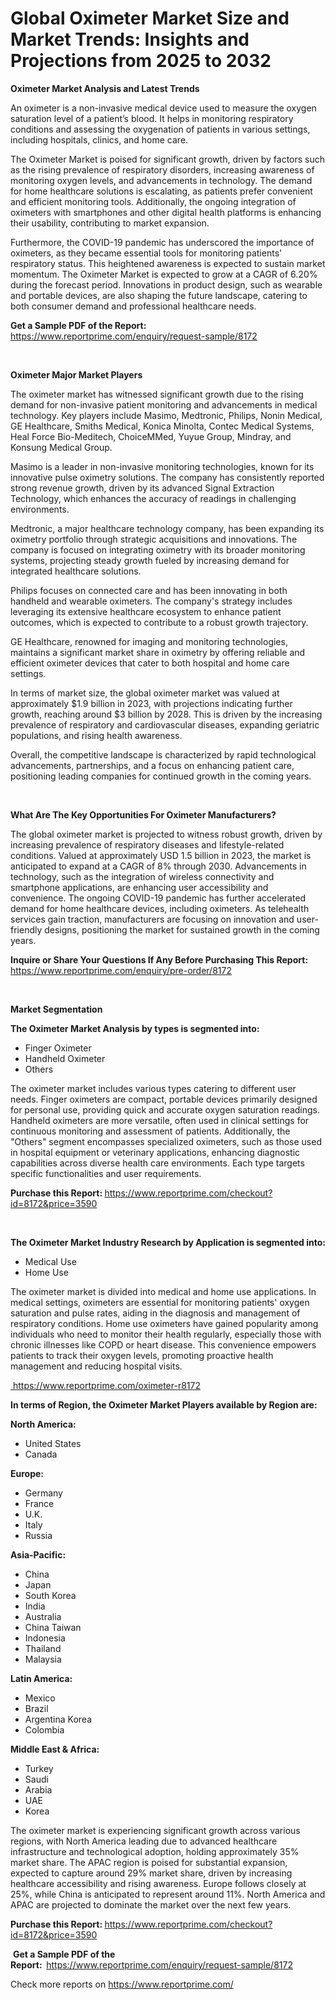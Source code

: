 <p><h1>Global Oximeter Market Size and Market Trends: Insights and Projections from 2025 to 2032</h1></p><p><strong>Oximeter Market Analysis and Latest Trends</strong></p>
<p><p>An oximeter is a non-invasive medical device used to measure the oxygen saturation level of a patient’s blood. It helps in monitoring respiratory conditions and assessing the oxygenation of patients in various settings, including hospitals, clinics, and home care.</p><p>The Oximeter Market is poised for significant growth, driven by factors such as the rising prevalence of respiratory disorders, increasing awareness of monitoring oxygen levels, and advancements in technology. The demand for home healthcare solutions is escalating, as patients prefer convenient and efficient monitoring tools. Additionally, the ongoing integration of oximeters with smartphones and other digital health platforms is enhancing their usability, contributing to market expansion.</p><p>Furthermore, the COVID-19 pandemic has underscored the importance of oximeters, as they became essential tools for monitoring patients' respiratory status. This heightened awareness is expected to sustain market momentum. The Oximeter Market is expected to grow at a CAGR of 6.20% during the forecast period. Innovations in product design, such as wearable and portable devices, are also shaping the future landscape, catering to both consumer demand and professional healthcare needs.</p></p>
<p><strong>Get a Sample PDF of the Report:&nbsp;</strong> <a href="https://www.reportprime.com/enquiry/request-sample/8172?utm_campaign=3288&utm_medium=2&utm_source=Github&utm_content=ia&utm_term=19032025&utm_id=oximeter">https://www.reportprime.com/enquiry/request-sample/8172</a></p>
<p>&nbsp;</p>
<p><strong>Oximeter Major Market Players</strong></p>
<p><p>The oximeter market has witnessed significant growth due to the rising demand for non-invasive patient monitoring and advancements in medical technology. Key players include Masimo, Medtronic, Philips, Nonin Medical, GE Healthcare, Smiths Medical, Konica Minolta, Contec Medical Systems, Heal Force Bio-Meditech, ChoiceMMed, Yuyue Group, Mindray, and Konsung Medical Group.</p><p>Masimo is a leader in non-invasive monitoring technologies, known for its innovative pulse oximetry solutions. The company has consistently reported strong revenue growth, driven by its advanced Signal Extraction Technology, which enhances the accuracy of readings in challenging environments.</p><p>Medtronic, a major healthcare technology company, has been expanding its oximetry portfolio through strategic acquisitions and innovations. The company is focused on integrating oximetry with its broader monitoring systems, projecting steady growth fueled by increasing demand for integrated healthcare solutions.</p><p>Philips focuses on connected care and has been innovating in both handheld and wearable oximeters. The company's strategy includes leveraging its extensive healthcare ecosystem to enhance patient outcomes, which is expected to contribute to a robust growth trajectory.</p><p>GE Healthcare, renowned for imaging and monitoring technologies, maintains a significant market share in oximetry by offering reliable and efficient oximeter devices that cater to both hospital and home care settings.</p><p>In terms of market size, the global oximeter market was valued at approximately $1.9 billion in 2023, with projections indicating further growth, reaching around $3 billion by 2028. This is driven by the increasing prevalence of respiratory and cardiovascular diseases, expanding geriatric populations, and rising health awareness.</p><p>Overall, the competitive landscape is characterized by rapid technological advancements, partnerships, and a focus on enhancing patient care, positioning leading companies for continued growth in the coming years.</p></p>
<p>&nbsp;</p>
<p><strong>What Are The Key Opportunities For Oximeter Manufacturers?</strong></p>
<p><p>The global oximeter market is projected to witness robust growth, driven by increasing prevalence of respiratory diseases and lifestyle-related conditions. Valued at approximately USD 1.5 billion in 2023, the market is anticipated to expand at a CAGR of 8% through 2030. Advancements in technology, such as the integration of wireless connectivity and smartphone applications, are enhancing user accessibility and convenience. The ongoing COVID-19 pandemic has further accelerated demand for home healthcare devices, including oximeters. As telehealth services gain traction, manufacturers are focusing on innovation and user-friendly designs, positioning the market for sustained growth in the coming years.</p></p>
<p><strong>Inquire or Share Your Questions If Any Before Purchasing This Report:</strong> <a href="https://www.reportprime.com/enquiry/pre-order/8172?utm_campaign=3288&utm_medium=2&utm_source=Github&utm_content=ia&utm_term=19032025&utm_id=oximeter">https://www.reportprime.com/enquiry/pre-order/8172</a></p>
<p>&nbsp;</p>
<p><strong>Market Segmentation</strong></p>
<p><strong>The Oximeter Market Analysis by types is segmented into:</strong></p>
<p><ul><li>Finger Oximeter</li><li>Handheld Oximeter</li><li>Others</li></ul></p>
<p><p>The oximeter market includes various types catering to different user needs. Finger oximeters are compact, portable devices primarily designed for personal use, providing quick and accurate oxygen saturation readings. Handheld oximeters are more versatile, often used in clinical settings for continuous monitoring and assessment of patients. Additionally, the "Others" segment encompasses specialized oximeters, such as those used in hospital equipment or veterinary applications, enhancing diagnostic capabilities across diverse health care environments. Each type targets specific functionalities and user requirements.</p></p>
<p><strong>Purchase this Report:&nbsp;</strong><a href="https://www.reportprime.com/checkout?id=8172&price=3590&utm_campaign=3288&utm_medium=2&utm_source=Github&utm_content=ia&utm_term=19032025&utm_id=oximeter">https://www.reportprime.com/checkout?id=8172&price=3590</a></p>
<p>&nbsp;</p>
<p><strong>The Oximeter Market Industry Research by Application is segmented into:</strong></p>
<p><ul><li>Medical Use</li><li>Home Use</li></ul></p>
<p><p>The oximeter market is divided into medical and home use applications. In medical settings, oximeters are essential for monitoring patients' oxygen saturation and pulse rates, aiding in the diagnosis and management of respiratory conditions. Home use oximeters have gained popularity among individuals who need to monitor their health regularly, especially those with chronic illnesses like COPD or heart disease. This convenience empowers patients to track their oxygen levels, promoting proactive health management and reducing hospital visits.</p></p>
<p><a href="https://www.reportprime.com/oximeter-r8172?utm_campaign=3288&utm_medium=2&utm_source=Github&utm_content=ia&utm_term=19032025&utm_id=oximeter">&nbsp;https://www.reportprime.com/oximeter-r8172</a></p>
<p><strong>In terms of Region, the Oximeter Market Players available by Region are:</strong></p>
<p>
    <p> <strong> North America: </strong>
        <ul>
            <li>United States</li>
            <li>Canada</li>
        </ul>
        </p> 
    <p> <strong> Europe: </strong>
        <ul>
            <li>Germany</li>
            <li>France</li>
            <li>U.K.</li>
            <li>Italy</li>
            <li>Russia</li>
        </ul>
        </p> 
    <p> <strong> Asia-Pacific: </strong>
        <ul>
            <li>China</li>
            <li>Japan</li>
            <li>South Korea</li>
            <li>India</li>
            <li>Australia</li>
            <li>China Taiwan</li>
            <li>Indonesia</li>
            <li>Thailand</li>
            <li>Malaysia</li>
        </ul>
        </p> 
    <p> <strong> Latin America: </strong>
        <ul>
            <li>Mexico</li>
            <li>Brazil</li>
            <li>Argentina Korea</li>
            <li>Colombia</li>
        </ul>
        </p> 
    <p> <strong> Middle East & Africa: </strong>
        <ul>
            <li>Turkey</li>
            <li>Saudi</li>
            <li>Arabia</li>
            <li>UAE</li>
            <li>Korea</li>
        </ul>
    </p>
    </p>
<p><p>The oximeter market is experiencing significant growth across various regions, with North America leading due to advanced healthcare infrastructure and technological adoption, holding approximately 35% market share. The APAC region is poised for substantial expansion, expected to capture around 29% market share, driven by increasing healthcare accessibility and rising awareness. Europe follows closely at 25%, while China is anticipated to represent around 11%. North America and APAC are projected to dominate the market over the next few years.</p></p>
<p><strong>Purchase this Report: </strong><a href="https://www.reportprime.com/checkout?id=8172&price=3590&utm_campaign=3288&utm_medium=2&utm_source=Github&utm_content=ia&utm_term=19032025&utm_id=oximeter">https://www.reportprime.com/checkout?id=8172&price=3590</a></p>
<p>&nbsp;<strong>Get a Sample PDF of the Report:&nbsp;&nbsp;</strong><a href="https://www.reportprime.com/enquiry/request-sample/8172?utm_campaign=3288&utm_medium=2&utm_source=Github&utm_content=ia&utm_term=19032025&utm_id=oximeter">https://www.reportprime.com/enquiry/request-sample/8172</a></p>
<p><strong></strong></p>
<p>Check more reports on <a href="https://www.reportprime.com/?utm_campaign=3288&utm_medium=2&utm_source=Github&utm_content=ia&utm_term=19032025&utm_id=oximeter">https://www.reportprime.com/</a></p>